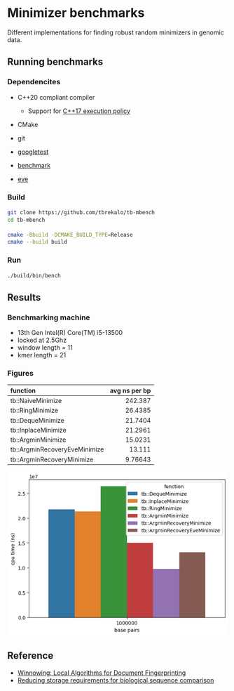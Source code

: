 # Minimizer benchmarks
Different implementations for finding robust random minimizers in genomic data.

## Running benchmarks

### Dependencites
- C++20 compliant compiler
  - Support for [C++17 execution policy](https://en.cppreference.com/w/cpp/algorithm/execution_policy_tag_t)
- CMake
- git

- [googletest](https://github.com/google/googletest)
- [benchmark](https://github.com/google/benchmark)
- [eve](https://github.com/jfalcou/eve)

### Build
```bash
git clone https://github.com/tbrekalo/tb-mbench
cd tb-mbench

cmake -Bbuild -DCMAKE_BUILD_TYPE=Release
cmake --build build
```

### Run
```bash
./build/bin/bench
```

## Results

### Benchmarking machine
- 13th Gen Intel(R) Core(TM) i5-13500
- locked at 2.5Ghz
- window length = 11
- kmer length = 21

### Figures
| function                      |   avg ns per bp |
|:------------------------------|----------------:|
| tb::NaiveMinimize             |       242.387   |
| tb::RingMinimize              |        26.4385  |
| tb::DequeMinimize             |        21.7404  |
| tb::InplaceMinimize           |        21.2961  |
| tb::ArgminMinimize            |        15.0231  |
| tb::ArgminRecoveryEveMinimize |        13.111   |
| tb::ArgminRecoveryMinimize    |         9.76643 |
![](misc/perf.png)

## Reference
- [Winnowing: Local Algorithms for Document Fingerprinting](http://dx.doi.org/10.1145/872769.872770)
- [Reducing storage requirements for biological sequence comparison](https://doi.org/10.1093/bioinformatics/bth408)